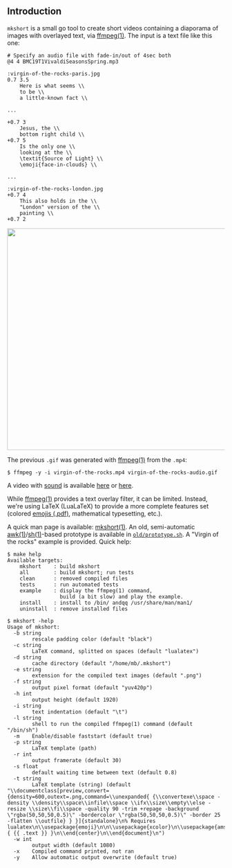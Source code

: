## Introduction
``mkshort`` is a small go tool to create short videos containing
a diaporama of images with overlayed text, via [ffmpeg(1)][ffmpeg-doc].
The input is a text file like this one:

```
# Specify an audio file with fade-in/out of 4sec both
@4 4 BMC19T1VivaldiSeasonsSpring.mp3

:virgin-of-the-rocks-paris.jpg
0.7 3.5
	Here is what seems \\
	to be \\
	a little-known fact \\

...

+0.7 3
	Jesus, the \\
	bottom right child \\
+0.7 5
	Is the only one \\
	looking at the \\
	\textit{Source of Light} \\
	\emoji{face-in-clouds} \\

...

:virgin-of-the-rocks-london.jpg
+0.7 4
	This also holds in the \\
	"London" version of the \\
	painting \\
+0.7 2
```

<img src="https://github.com/mbivert/mkshort/blob/master/virgin-of-the-rocks.gif?raw=true" width="512" >

The previous ``.gif`` was generated with [ffmpeg(1)][ffmpeg-doc] from
the ``.mp4``:
```
$ ffmpeg -y -i virgin-of-the-rocks.mp4 virgin-of-the-rocks-audio.gif
```

A video with [sound](http://www.baroquemusic.org/19Web.html) is available
[here](https://www.ganjingworld.com/shorts/1gemffsenl01fJ8I4DxARv8qi1k81c)
or [here](https://youtube.com/shorts/d4iW-_-ETb4).

While [ffmpeg(1)][ffmpeg-doc] provides a text overlay filter, it
can be limited. Instead, we're using LaTeX (LuaLaTeX) to provide
a more complete features set (colored [emojis (.pdf)][emoji-pkg],
mathematical typesetting, etc.).

A quick man page is available: [mkshort(1)][mkshort-1]. An old, semi-automatic
[awk(1)][awk-1]/[sh(1)][sh-1]-based prototype is available in
[``old/prototype.sh``][old-prototype-sh]. A "Virgin of the rocks" example
is provided. Quick help:

```
$ make help
Available targets:
	mkshort    : build mkshort
	all        : build mkshort; run tests
	clean      : removed compiled files
	tests      : run automated tests
	example    : display the ffmpeg(1) command,
	             build (a bit slow) and play the example.
	install    : install to /bin/ andqq /usr/share/man/man1/
	uninstall  : remove installed files

$ mkshort -help
Usage of mkshort:
  -b string
    	rescale padding color (default "black")
  -c string
    	LaTeX command, splitted on spaces (default "lualatex")
  -d string
    	cache directory (default "/home/mb/.mkshort")
  -e string
    	extension for the compiled text images (default ".png")
  -f string
    	output pixel format (default "yuv420p")
  -h int
    	output height (default 1920)
  -i string
    	text indentation (default "\t")
  -l string
    	shell to run the compiled ffmpeg(1) command (default "/bin/sh")
  -m	Enable/disable faststart (default true)
  -p string
    	LaTeX template (path)
  -r int
    	output framerate (default 30)
  -s float
    	default waiting time between text (default 0.8)
  -t string
    	LaTeX template (string) (default "\\documentclass[preview,convert={density=600,outext=.png,command=\\unexpanded{ {\\convertexe\\space -density \\density\\space\\infile\\space \\ifx\\size\\empty\\else -resize \\size\\fi\\space -quality 90 -trim +repage -background \"rgba(50,50,50,0.5)\" -bordercolor \"rgba(50,50,50,0.5)\" -border 25 -flatten \\outfile} } }]{standalone}\n% Requires lualatex\n\\usepackage{emoji}\n\n\\usepackage{xcolor}\n\\usepackage{amsmath}\n\\begin{document}\n\n\\begin{center}\n\\textcolor{white}{ {{ .text }} }\n\\end{center}\n\\end{document}\n")
  -w int
    	output width (default 1080)
  -x	Compiled command printed, not ran
  -y	Allow automatic output overwrite (default true)
```

[ffmpeg-doc]: https://ffmpeg.org/ffmpeg.html
[mkshort-1]: https://github.com/mbivert/mkshort/blob/master/mkshort.1
[awk-1]: https://man.openbsd.org/awk.1
[sh-1]: https://man.openbsd.org/sh.1
[old-prototype-sh]: https://github.com/mbivert/mkshort/blob/master/old/prototype.sh
[emoji-pkg]: https://ctan.math.washington.edu/tex-archive/macros/luatex/latex/emoji/emoji-doc.pdf
